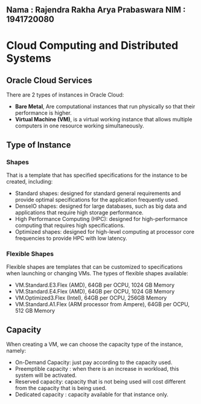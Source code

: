 Nama : Rajendra Rakha Arya Prabaswara
NIM  : 1941720080
---

# Cloud Computing and Distributed Systems
## Oracle Cloud Services

There are 2 types of instances in Oracle Cloud:
* **Bare Metal**, Are computational instances that run physically so that their performance is higher.
* **Virtual Machine (VM)**, is a virtual working instance that allows multiple computers
in one resource working simultaneously.

## Type of Instance
### Shapes

That is a template that has specified specifications for the instance to be created, including:
* Standard shapes: designed for standard general requirements and provide optimal specifications for the application
frequently used.
* DenseIO shapes: designed for large databases, such as big data and applications that require high storage performance.
* High Performance Computing (HPC): designed for high-performance computing that requires high specifications.
* Optimized shapes: designed for high-level computing at processor core frequencies to provide HPC with low latency.

### Flexible Shapes

Flexible shapes are templates that can be customized to specifications when launching or changing VMs.
The types of flexible shapes available:
* VM.Standard.E3.Flex (AMD), 64GB per OCPU, 1024 GB Memory
* VM.Standard.E4.Flex (AMD), 64GB per OCPU, 1024 GB Memory
* VM.Optimized3.Flex (Intel), 64GB per OCPU, 256GB Memory
* VM.Standard.A1.Flex (ARM processor from Ampere), 64GB per OCPU, 512 GB Memory

## Capacity

When creating a VM, we can choose the capacity type of the instance, namely:
* On-Demand Capacity: just pay according to the capacity used.
* Preemptible capacity : when there is an increase in workload, this system will be activated.
* Reserved capacity: capacity that is not being used will cost different from the capacity that is being used.
* Dedicated capacity : capacity available for that instance only.
